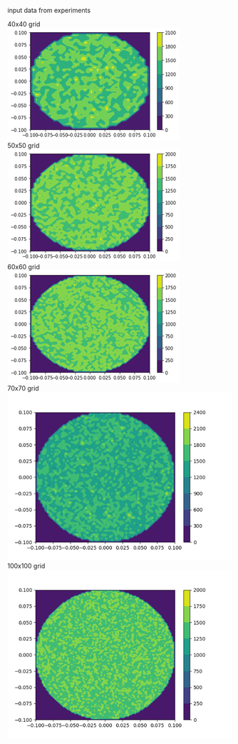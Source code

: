input data from experiments  
  
  
40x40 grid  
![1](40x40.png)  
50x50 grid  
![1](50x50.png)  
60x60 grid  
![1](60x60.png)  
70x70 grid  
![1](70x70.png)  
100x100 grid  
![1](100x100.png)  
